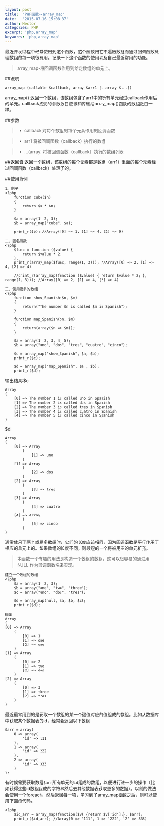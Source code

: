 ```yaml
---
layout: post
title:  "PHP函数--array_map"
date:   '2015-07-16 15:08:37'
author: Hector
categories: PHP
excerpt: 'php,array_map'
keywords: 'php,array_map'
---
```


最近开发过程中经常使用到这个函数，这个函数用在不遍历数组而通过回调函数处理数组的每一项很有用。记录一下这个函数的使用以及自己最近常用的功能。

> array_map-将回调函数作用到给定数组的单元上。

##说明

    array_map (callable $callback, array $arr1 [, array $...])

array_map() 返回一个数组，该数组包含了arr1中的所有单元经过callback作用后的单元。callback接受的参数数目应该和传递给array_map()函数的数组数目一样。

<!--more-->

##参数
> * callback 对每个数组的每个元素作用的回调函数

> * arr1 将被回调函数（callback）执行的数组

> * ...(array) 将被回调函数（callback）执行的数组列表

##返回值
返回一个数组，该数组的每个元素都是数组（arr1）里面的每个元素经过回调函数（callback）处理了的。

##使用范例

    1、例子
    <?php
        function cube($n)
        {
            return $n * $n;
        }

        $a = array(1, 2, 3);
        $b = array_map("cube", $a);

        print_r($b); //Array([0] => 1, [1] => 4, [2] => 9)

    二、匿名函数
    <?php
        $func = function ($value) {
            return $value * 2;
        };
        print_r(array_map($func, range(1, 3))); //Array([0] => 2, [1] => 4, [2] => 4)

        //print_r(array_map(function ($value) { return $value * 2; }, range(1, 3))); //Array([0] => 2, [1] => 4, [2] => 4)

    三、使用更多的数组
    <?php
        function show_Spanish($n, $m)
        {
            return("The number $n is called $m in Spanish");
        }

        function map_Spanish($n, $m)
        {
            return(array($n => $m));
        }

        $a = array(1, 2, 3, 4, 5);
        $b = array("uno", "dos", "tres", "cuatro", "cinco");

        $c = array_map("show_Spanish", $a, $b);
        print_r($c);

        $d = array_map("map_Spanish", $a , $b);
        print_r($d);

输出结果:$c

    Array
    (
        [0] => The number 1 is called uno in Spanish
        [1] => The number 2 is called dos in Spanish
        [2] => The number 3 is called tres in Spanish
        [3] => The number 4 is called cuatro in Spanish
        [4] => The number 5 is called cinco in Spanish
    )

$d
    
    Array
    (
        [0] => Array
            (
                [1] => uno
            )
        [1] => Array
            (
                [2] => dos
            )
        [2] => Array
            (
                [3] => tres
            )
        [3] => Array
            (
                [4] => cuatro
            )
        [4] => Array
            (
                [5] => cinco
            )
    )

通常使用了两个或更多数组时，它们的长度应该相同，因为回调函数是平行作用于相应的单元上的。如果数组的长度不同，则最短的一个将被用空的单元扩充。

>本函数一个有趣的用法是构造一个数组的数组，这可以很容易的通过用 NULL 作为回调函数名来实现。

    建立一个数组的数组
    <?php
        $a = array(1, 2, 3);
        $b = array("one", "two", "three");
        $c = array("uno", "dos", "tres");

        $d = array_map(null, $a, $b, $c);
        print_r($d);

    输出
    Array
    (
    [0] => Array
        (
            [0] => 1
            [1] => one
            [2] => uno
        )
    [1] => Array
        (
            [0] => 2
            [1] => two
            [2] => dos
        )
    [2] => Array
        (
            [0] => 3
            [1] => three
            [2] => tres
        )
    )

最近最常用到的是获取一个数组的某一个键值对应的值组成的数组。比如从数据库中获取某个数据表的id，经常会返回以下数组
    
    $arr = array(
        0 => array(
            'id' => 111
        ),
        1 => array(
            'id' => 222
        ),
        2 => array(
            'id' => 333
        )
    );

有时候需要获取数组`$arr`所有单元的`id`组成的数组，以便进行进一步的操作（比如获得这些id数组组成的字符串然后去其他数据表获取更多的数据）。以前的做法会使用一个foreach，然后返回每一项，学习到了array_map函数之后，则可以使用下面的代码。

    <?php
        $id_arr = array_map(function($v) {return $v['id'];}, $arr);
        print_r($id_arr); //Array(0 => '111', 1 => '222', '2' => 333)